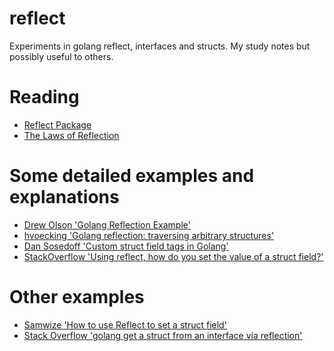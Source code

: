 # reflect

Experiments in golang reflect, interfaces and structs. My study notes but
possibly useful to others.

# Reading

* [Reflect Package](https://golang.org/pkg/reflect/)
* [The Laws of Reflection](https://blog.golang.org/laws-of-reflection)

# Some detailed examples and explanations

* [Drew Olson 'Golang Reflection Example'](https://gist.github.com/drewolson/4771479)
* [hvoecking 'Golang reflection: traversing arbitrary structures'](https://gist.github.com/hvoecking/10772475)
* [Dan Sosedoff 'Custom struct field tags in Golang'](http://sosedoff.com/2016/07/16/golang-struct-tags.html)
* [StackOverflow 'Using reflect, how do you set the value of a struct field?'](https://stackoverflow.com/questions/6395076/using-reflect-how-do-you-set-the-value-of-a-struct-field)

# Other examples

* [Samwize 'How to use Reflect to set a struct field'](http://samwize.com/2015/03/20/how-to-use-reflect-to-set-a-struct-field/)
* [Stack Overflow 'golang get a struct from an interface via reflection'](https://stackoverflow.com/questions/34272837/golang-get-a-struct-from-an-interface-via-reflection)
